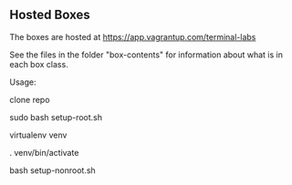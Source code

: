 ## Hosted Boxes

The boxes are hosted at https://app.vagrantup.com/terminal-labs

See the files in the folder "box-contents" for information about what is in each box class.

Usage:

clone repo

sudo bash setup-root.sh

virtualenv venv

. venv/bin/activate

bash setup-nonroot.sh
